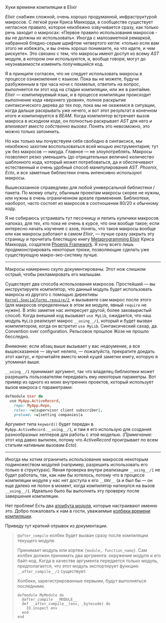Хуки времени компиляции в Elixir

_Elixir_ снабжен сложной, очень хорошо продуманной, инфраструктурой макросов. С легкой руки Криса Маккорда, в сообществе существует негласное правило, которое неизбежно озвучивается сразу, как только речь заходит о макросах: «Первое правило использования макросов - вы не должны их использовать». Иногда с малозаметной ремаркой, набранной бледно-серым шрифтом четвертого кегля: «только если вам этого не избежать, и вы очень хорошо понимаете, на что идете, и чем рискуете». Это связано с тем, что макросы имеют доступ ко всему _AST_ модуля, в котором они используются, и, вообще говоря, могут до неузнаваемости изменить получившийся код.

Я в принципе согласен, что не следует использовать макросы в процессе ознакомления с языком. Пока вы не можете, будучи разбуженным в три часа ночи с похмелья, ответить на вопрос, выполняется ли этот код на стадии компиляции, или же в рантайме. _Elixir_ — компилируемый язык, и в процессе компиляции происходит выполнение кода «верхнего уровня», полное раскрытие синтаксического дерева до тех пор, пока мы не окажемся в ситуации, когда дальше раскрывать уже нечего, и вот этот результат в конечном итоге и компилируется в _BEAM_. Когда компилятор встречает вызов макроса в исходном коде, он полностью раскрывает _AST_ для него _и впихивает вместо собственно вызова_. Понять это невозможно, это можно только запомнить.

Но как только мы почувствуем себя свободно в синтаксисе, мы неизбежно захотим воспользоваться всей мощью инструментария; тут уж без макросов — никуда. Главное — не злоупотреблять. Макросы позволяют резко уменьшить (до отрицательных величин) количество шаблонного кода, который может потребоваться, да и обеспечивают естественный и очень удобный способ манипулирования _AST_. _Phoenix_, _Ecto_, и все заметные библиотеки очень интенсивно используют макросы.

Вышесказанное справедливо для любой универсальной библиотеки / пакета. По моему опыту, обычным проектам макросы скорее не нужны, или нужны в очень ограниченном ареале применения. Библиотеки, наоборот, часто состоят из макросов в соотношении 80/20 к обычному коду.

Я не собираюсь устраивать тут песочницу и лепить куличики макросов напоказ, для тех, кто пока не очень в курсе, что они вообще такое; если интересно начать изучение с азов, понять, что такое макросы вообще или как макросы работают в самом _Elixir_, — лучше сразу закрыть эту страницу и прочитать блестящую книгу [Metaprogramming Elixir](https://pragprog.com/book/cmelixir/metaprogramming-elixir) Криса Маккорда, создателя [Phoenix Framework](https://phoenixframework.org). Я хочу всего лишь продемонстрировать некоторые трюки, позволяющие сделать уже существующую макро-эко-систему лучше.

---

Макросы намеренно скупо документированы. Этот нож слишком острый, чтобы рекламировать его малышам.

Существует два способа использования макросов. Простейший — вы инструктируете компилятор, что данный модуль будет использовать макросы из другого с помощью директивы [`Kernel.SpecialForms.require/2`](https://hexdocs.pm/elixir/Kernel.SpecialForms.html?#require/2), и вызываете сам макрос после этого (для макросов определенных в этом же модуле, явный `require` не нужен). В этйо заметке нас интересует другой, более заковыристый способ. Когда внешний код вызывает `use MyLib`, ожидается, что наш модуль `MyLib` реализует макрос `__using__/1`, который и будет вызван компилятором, когда он встретит `use MyLib`. Синтаксический сахар, да. Convention over configuration. Рельсовое прошлое Жозе не прошло бесследно.

_Внимание:_ если абзац выше вызывает у вас недоумение, а все вышесказанное — звучит нелепо, — пожалуйста, прекратите доедать этот кактус, и прочитайте вместо моей куцей заметки книгу, которую я упоминал выше.

`__using__/1` принимает аргумент, так что владелец библиотеки может разрешить пользователям передавать ему некоторые параметры. Вот пример из одного из моих внутренних проектов, который использует вызов макроса с параметрами:

```ruby
defmodule User do
  use MyApp.ActiveRecord,
    repo: MyApp.Repo,
    roles: ~w|supervisor client subscriber|,
    preload: ~w|setting companies|a
```

Аргумент типа `keyword()` будет передан в `MyApp.ActiveRecord.__using__/1`, и там я его использую для создания разнообразных хелперов для работы с этой моделью. (_Примечание:_ этот код давно выпилен, потому что _ActiveRecord_ проигрывает по всем статьям нативным вызовам _Ecto_).

---

Иногда мы хотим ограничить использование макросов некоторым подмножеством модулей (например, разрешить использовать его только в структурах). Явная проверка внутри реализации `__using__/1` не будет работать, так, как нам бы хотелось, потому что в процессе компиляции модуля у нас нет доступа к его `__ENV__` (а и был бы — он еще далеко не полон в момент, когда компилятор наткнулся на вызов `__using__/1`. Идеально было бы выполнить эту проверку после завершения компиляции.

Нет проблем! Есть два [атрибута модуля](https://hexdocs.pm/elixir/Module.html#module-module-attributes), которые настраивают именно это. Добро пожаловать к нам в гости, уважаемые [колбеки времени компиляции](https://hexdocs.pm/elixir/Module.html#module-compile-callbacks).

Приведу тут краткий отрывок из документации.

> `@after_compile` колбек будет вызван сразу после компиляции текущего модуля.
> 
> Принимает модуль или кортеж `{module, function_name}`. Сам колбек должен принимать два аргумента: окружение модуля и его байт-код. Когда в качестве аргумента передается только модуль, предполагается, что этот модуль экспортирует функцию `__after_compile__/2` существует.
> 
> Колбеки, зарегистрированные первыми, будут выполняться последними.
> 
>     defmodule MyModule do
>       @after_compile __MODULE__
>       def __after_compile__(env, _bytecode) do
>         IO.inspect env
>       end
>     end